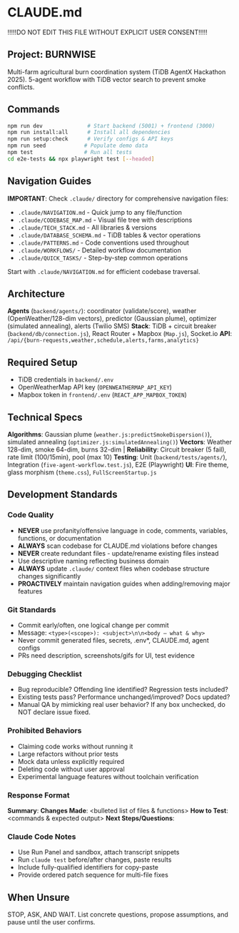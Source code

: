 # CLAUDE.md

!!!!!DO NOT EDIT THIS FILE WITHOUT EXPLICIT USER CONSENT!!!!!

## Project: BURNWISE
Multi-farm agricultural burn coordination system (TiDB AgentX Hackathon 2025). 5-agent workflow with TiDB vector search to prevent smoke conflicts.

## Commands
```bash
npm run dev              # Start backend (5001) + frontend (3000)
npm run install:all      # Install all dependencies  
npm run setup:check      # Verify configs & API keys
npm run seed            # Populate demo data
npm test                # Run all tests
cd e2e-tests && npx playwright test [--headed]
```

## Navigation Guides
**IMPORTANT**: Check `.claude/` directory for comprehensive navigation files:
- `.claude/NAVIGATION.md` - Quick jump to any file/function
- `.claude/CODEBASE_MAP.md` - Visual file tree with descriptions
- `.claude/TECH_STACK.md` - All libraries & versions
- `.claude/DATABASE_SCHEMA.md` - TiDB tables & vector operations
- `.claude/PATTERNS.md` - Code conventions used throughout
- `.claude/WORKFLOWS/` - Detailed workflow documentation
- `.claude/QUICK_TASKS/` - Step-by-step common operations

Start with `.claude/NAVIGATION.md` for efficient codebase traversal.

## Architecture
**Agents** (`backend/agents/`): coordinator (validate/score), weather (OpenWeather/128-dim vectors), predictor (Gaussian plume), optimizer (simulated annealing), alerts (Twilio SMS)
**Stack**: TiDB + circuit breaker (`backend/db/connection.js`), React Router + Mapbox (`Map.js`), Socket.io
**API**: `/api/{burn-requests,weather,schedule,alerts,farms,analytics}`

## Required Setup
- TiDB credentials in `backend/.env`
- OpenWeatherMap API key (`OPENWEATHERMAP_API_KEY`)  
- Mapbox token in `frontend/.env` (`REACT_APP_MAPBOX_TOKEN`)

## Technical Specs
**Algorithms**: Gaussian plume (`weather.js:predictSmokeDispersion()`), simulated annealing (`optimizer.js:simulatedAnnealing()`)
**Vectors**: Weather 128-dim, smoke 64-dim, burns 32-dim | **Reliability**: Circuit breaker (5 fail), rate limit (100/15min), pool (max 10)
**Testing**: Unit (`backend/tests/agents/`), Integration (`five-agent-workflow.test.js`), E2E (Playwright)
**UI**: Fire theme, glass morphism (`theme.css`), `FullScreenStartup.js`

## Development Standards

### Code Quality
- **NEVER** use profanity/offensive language in code, comments, variables, functions, or documentation
- **ALWAYS** scan codebase for CLAUDE.md violations before changes
- **NEVER** create redundant files - update/rename existing files instead
- Use descriptive naming reflecting business domain
- **ALWAYS** update `.claude/` context files when codebase structure changes significantly
- **PROACTIVELY** maintain navigation guides when adding/removing major features

### Git Standards
- Commit early/often, one logical change per commit
- Message: `<type>(<scope>): <subject>\n\n<body – what & why>`
- Never commit generated files, secrets, .env*, CLAUDE.md, agent configs
- PRs need description, screenshots/gifs for UI, test evidence

### Debugging Checklist
- Bug reproducible? Offending line identified? Regression tests included?
- Existing tests pass? Performance unchanged/improved? Docs updated?
- Manual QA by mimicking real user behavior?
If any box unchecked, do NOT declare issue fixed.

### Prohibited Behaviors
- Claiming code works without running it
- Large refactors without prior tests
- Mock data unless explicitly required
- Deleting code without user approval
- Experimental language features without toolchain verification

### Response Format
**Summary**: <plain-English explanation>
**Changes Made**: <bulleted list of files & functions>
**How to Test**: <commands & expected output>
**Next Steps/Questions**: <clarifications needed>

### Claude Code Notes
- Use Run Panel and sandbox, attach transcript snippets
- Run `claude test` before/after changes, paste results
- Include fully-qualified identifiers for copy-paste
- Provide ordered patch sequence for multi-file fixes

## When Unsure

STOP, ASK, AND WAIT. List concrete questions, propose assumptions, and pause until the user confirms.